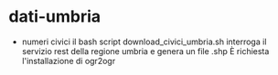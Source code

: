 dati-umbria
===========
- numeri civici
il bash script download_civici_umbria.sh interroga il servizio rest della regione umbria e genera un file .shp 
È richiesta l'installazione di ogr2ogr 
